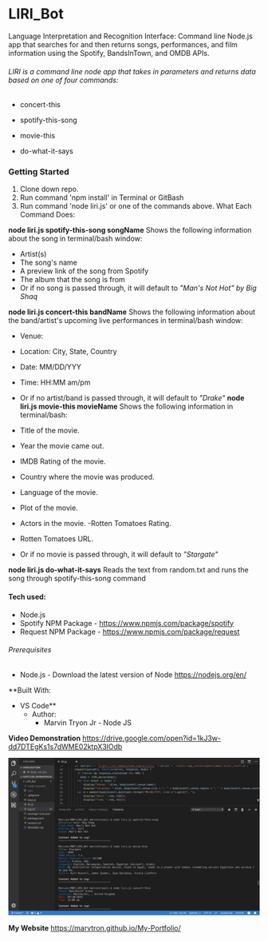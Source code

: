 # LIRI_Bot
Language Interpretation and Recognition Interface: Command line Node.js app that searches for and then returns songs, performances, and film information using the Spotify, BandsInTown, and OMDB APIs.

 ###### LIRI is a command line node app that takes in parameters and returns data based on one of four commands:

- concert-this

- spotify-this-song

- movie-this

- do-what-it-says

### Getting Started

1. Clone down repo.
2. Run command 'npm install' in Terminal or GitBash
3. Run command 'node liri.js' or one of the commands above.
What Each Command Does:

**node liri.js spotify-this-song songName**
Shows the following information about the song in terminal/bash window:

- Artist(s)
- The song's name
- A preview link of the song from Spotify
- The album that the song is from
- Or if no song is passed through, it will default to *"Man's Not Hot" by Big Shaq*

**node liri.js concert-this bandName**
Shows the following information about the band/artist's upcoming live performances in terminal/bash window: 

- Venue:
- Location: City, State, Country
- Date: MM/DD/YYY
- Time: HH:MM am/pm
- Or if no artist/band is passed through, it will default to *"Drake"*
**node liri.js movie-this movieName**
Shows the following information in terminal/bash:

- Title of the movie.
- Year the movie came out.
- IMDB Rating of the movie.
- Country where the movie was produced.
- Language of the movie.
- Plot of the movie.
- Actors in the movie.
 -Rotten Tomatoes Rating.
- Rotten Tomatoes URL.
- Or if no movie is passed through, it will default to *"Stargate"*

**node liri.js do-what-it-says**
Reads the text from random.txt and runs the song through spotify-this-song command

#### Tech used:
- Node.js
- Spotify NPM Package - https://www.npmjs.com/package/spotify
- Request NPM Package - https://www.npmjs.com/package/request

###### Prerequisites
- Node.js - Download the latest version of Node https://nodejs.org/en/

**Built With:
 - VS Code**
   - Author:
     - Marvin Tryon Jr - Node JS 

**Video Demonstration**
https://drive.google.com/open?id=1kJ3w-dd7DTEgKs1s7dWME02ktpX3lOdb

![alt text](https://github.com/marvtron/LIRI_Bot/blob/master/Screen%20Shot%202019-03-02%20at%2014.14.11.png)

**My Website**
https://marvtron.github.io/My-Portfolio/
